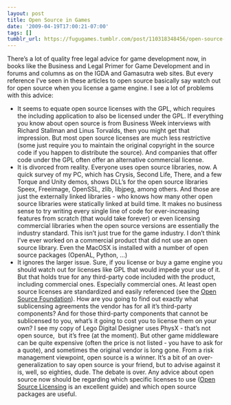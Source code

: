 ```yaml
---
layout: post
title: Open Source in Games
date: '2009-04-19T17:00:21-07:00'
tags: []
tumblr_url: https://fugugames.tumblr.com/post/110318348456/open-source-in-games
---
```

There’s a lot of quality free legal advice for game development now, in books like the Business and Legal Primer for Game Development and in forums and columns as on the IGDA and Gamasutra web sites. But every reference I’ve seen in these articles to open source basically say watch out for open source when you license a game engine. I see a lot of problems with this advice:

- It seems to equate open source licenses with the GPL, which requires the including application to also be licensed under the GPL. If everything you know about open source is from Business Week interviews with Richard Stallman and Linus Torvalds, then you might get that impression. But most open source licenses are much less restrictive (some just require you to maintain the original copyright in the source code if you happen to distribute the source). And companies that offer code under the GPL often offer an alternative commercial license.
- It is divorced from reality. Everyone uses open source libraries, now. A quick survey of my PC, which has Crysis, Second Life, There, and a few Torque and Unity demos, shows DLL’s for the open source libraries Speex, Freeimage, OpenSSL, zlib, libjpeg, among others. And those are just the externally linked libraries - who knows how many other open source libraries were statically linked at build time. It makes no business sense to try writing every single line of code for ever-increasing features from scratch (that would take forever) or even licensing commercial libraries when the open source versions are essentially the industry standard. This isn’t just true for the game industry. I don’t think I’ve ever worked on a commercial product that did not use an open source library. Even the MacOSX is installed with a number of open source packages (OpenAL, Python, …)
- It ignores the larger issue. Sure, if you license or buy a game engine you should watch out for licenses like GPL that would impede your use of it. But that holds true for any third-party code included with the product, including commercial ones. Especially commercial ones. At least open source licenses are standardized and easily referenced (see the [Open Source Foundation](http://opensource.org/licenses/)). How are you going to find out exactly what sublicensing agreements the vendor has for all it’s third-party components? And for those third-party components that cannot be sublicensed to you, what’s it going to cost you to license them on your own? I see my copy of Lego Digital Designer uses PhysX - that’s not open source,&nbsp; but it’s free (at the moment). But other game middleware can be quite expensive (often the price is not listed - you have to ask for a quote), and sometimes the original vendor is long gone. From a risk management viewpoint, open source is a winner.
It’s a bit of an over-generalization to say open source is your friend, but to advise against it is, well, so eighties, dude. The debate is over. Any advice about open source now should be regarding which specific licenses to use ([Open Source Licensing](http://rosenlaw.com/oslbook.htm) is an excellent guide) and which open source packages are useful.
